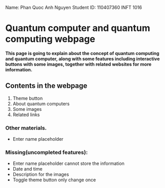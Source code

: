 

Name: Phan Quoc Anh Nguyen
Student ID: 110407360
INFT 1016

# Quantum computer and quantum computing webpage



**This page is going to explain about the concept of quantum computing and quantum computer, along with some features including interactive buttons with some images, together with related websites for more information.**

## Contents in the webpage


<ol>
  <li>Theme button</li>
  <li>About quantum computers</li>
  <li>Some images</li>
  <li>Related links</li>
</ol>

### Other materials.

<ul>
  <li>Enter name placeholder</li>
</ul>


### Missing(uncompleted features):
<ul>
  <li>Enter name placeholder cannot store the information</li>
  <li>Date and time</li>
  <li>Description for the images</li>
  <li>Toggle theme button only change once</li>
</ul>

